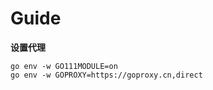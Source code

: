 # Guide



**设置代理**

```
go env -w GO111MODULE=on
go env -w GOPROXY=https://goproxy.cn,direct
```



